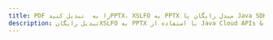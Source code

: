 ---title: PDF را به  تبدیل کنیدPPTX، XSLFO به PPTX مبدل رایگان یا Java SDKdescription: تبدیل رایگانXSLFO به PPTX با استفاده از Java Cloud APIs & SDK همچنین اسناد PDF را در Cloud ایجاد، ویرایش و رندر کنید.---